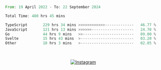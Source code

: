 <!--START_SECTION:waka-->

```rust
From: 19 April 2022 - To: 22 September 2024

Total Time: 480 hrs 45 mins

TypeScript       229 hrs 34 mins >>>>>>>>>>>>-------------   46.77 %
JavaScript       121 hrs 13 mins >>>>>>-------------------   24.70 %
Go               44 hrs 9 mins   >>-----------------------   09.00 %
Svelte           15 hrs 43 mins  >------------------------   03.20 %
Other            10 hrs 3 mins   >------------------------   02.05 %
```

<!--END_SECTION:waka-->


<!-- &nbsp;<div align="center">
  [![Spotify](https://supakorn-spotify.vercel.app/api/spotify?background_color=0d1117&border_color=ffffff)](https://open.spotify.com/user/314ljfgc3h2e3vrqtbm3tq35t5zq?si=f93b8de147494e3a)  
</div>
-->

&nbsp;<div align="center">
  [![Instagram](https://img.shields.io/badge/Instagram-E4405F?style=for-the-badge&logo=instagram&logoColor=white)](https://www.instagram.com/supakornigm/)
</div>



